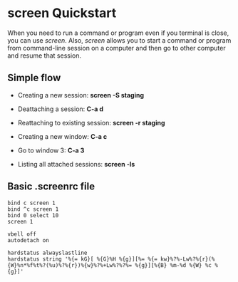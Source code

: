 screen Quickstart
==================

When you need to run a command or program even if you terminal is close, you can use *screen*. Also,
*screen* allows you to start a command or program from command-line session on a computer and then go to other
computer and resume that session.

## Simple flow

* Creating a new session: **screen -S staging**

* Deattaching a session: **C-a d**

* Reattaching to existing session: **screen -r staging**

* Creating a new window: **C-a c**

* Go to window 3: **C-a 3**

* Listing all attached sessions: **screen -ls**

## Basic .screenrc file

	bind c screen 1
	bind ^c screen 1
	bind 0 select 10
	screen 1

	vbell off
	autodetach on

	hardstatus alwayslastline
	hardstatus string '%{= kG}[ %{G}%H %{g}][%= %{= kw}%?%-Lw%?%{r}(%{W}%n*%f%t%?(%u)%?%{r})%{w}%?%+Lw%?%?%= %{g}][%{B} %m-%d %{W} %c %{g}]'